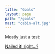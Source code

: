 ```yaml
---
title: "Goals"
layout: page
path: "/goals"
mast: "cabin-alt.jpg"
---
```

Mostly just a test:

<a class="twitter-timeline" 
  data-dnt="true" href="https://twitter.com/search?q=from%3A%40wtc%20AND%20%23ding" 
  data-chrome="noheader, nofooter, noborders"
  data-widget-id="832281685970546689">Nailed it! right...?</a>
<script>
  !function(d,s,id) { 
    var js,
    fjs=d.getElementsByTagName(s)[0],
    p=/^http:/.test(d.location)?'http':'https';
    if(!d.getElementById(id)){
      js=d.createElement(s);
      js.id=id;js.src=p+"://platform.twitter.com/widgets.js";
      fjs.parentNode.insertBefore(js,fjs);
    }
  }(document,"script","twitter-wjs");
</script>
